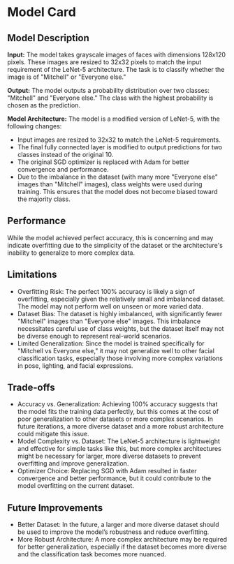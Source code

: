 # Model Card

## Model Description

**Input:** 
The model takes grayscale images of faces with dimensions 128x120 pixels. These images are resized to 32x32 pixels to match the input requirement of the LeNet-5 architecture. The task is to classify whether the image is of "Mitchell" or "Everyone else."

**Output:**
The model outputs a probability distribution over two classes: "Mitchell" and "Everyone else." The class with the highest probability is chosen as the prediction.

**Model Architecture:** 
The model is a modified version of LeNet-5, with the following changes:
- Input images are resized to 32x32 to match the LeNet-5 requirements.
- The final fully connected layer is modified to output predictions for two classes instead of the original 10.
- The original SGD optimizer is replaced with Adam for better convergence and performance.
- Due to the imbalance in the dataset (with many more "Everyone else" images than "Mitchell" images), class weights were used during training. This ensures that the model does not become biased toward the majority class.

## Performance

While the model achieved perfect accuracy, this is concerning and may indicate overfitting due to the simplicity of the dataset or the architecture's inability to generalize to more complex data.

## Limitations

- Overfitting Risk:
The perfect 100% accuracy is likely a sign of overfitting, especially given the relatively small and imbalanced dataset. The model may not perform well on unseen or more varied data.
- Dataset Bias:
The dataset is highly imbalanced, with significantly fewer "Mitchell" images than "Everyone else" images. This imbalance necessitates careful use of class weights, but the dataset itself may not be diverse enough to represent real-world scenarios.
- Limited Generalization:
Since the model is trained specifically for "Mitchell vs Everyone else," it may not generalize well to other facial classification tasks, especially those involving more complex variations in pose, lighting, and facial expressions.

## Trade-offs

- Accuracy vs. Generalization:
Achieving 100% accuracy suggests that the model fits the training data perfectly, but this comes at the cost of poor generalization to other datasets or more complex scenarios. In future iterations, a more diverse dataset and a more robust architecture could mitigate this issue.
- Model Complexity vs. Dataset:
The LeNet-5 architecture is lightweight and effective for simple tasks like this, but more complex architectures might be necessary for larger, more diverse datasets to prevent overfitting and improve generalization.
- Optimizer Choice:
Replacing SGD with Adam resulted in faster convergence and better performance, but it could contribute to the model overfitting on the current dataset.

## Future Improvements
- Better Dataset:
In the future, a larger and more diverse dataset should be used to improve the model’s robustness and reduce overfitting.
- More Robust Architecture:
A more complex architecture may be required for better generalization, especially if the dataset becomes more diverse and the classification task becomes more nuanced.
